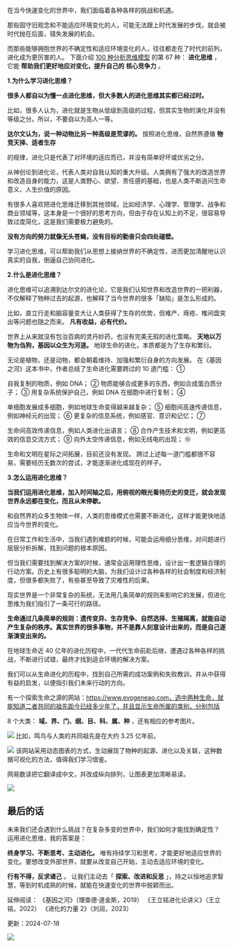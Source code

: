 在当今快速变化的世界中，我们面临着各种各样的挑战和机遇。

那些固守旧观念和不能适应环境变化的人，可能无法跟上时代发展的步伐，就会被时代抛在后面，错失发展的机会。

而那些能够拥抱世界的不确定性和适应环境变化的人，往往都走在了时代的前列，进化成为更厉害的人。  下面介绍 [100 种分析思维模型](https://mp.weixin.qq.com/mp/appmsgalbum?__biz=MzA4ODE2OTIxMw==&action=getalbum&album_id=1701638273011351554#wechat_redirect) 的第 67 种： **进化思维** ，它能 **帮助我们更好地应对变化，提升自己的** **核心竞争力** 。

**1.为什么学习进化思维？**

**很多人都自以为懂一点进化思维，但大多数人的进化思维其实都已经过时。**

比如，很多人认为，进化就是生物从低级到高级的过程，但其实生物的演化并没有等级之分。所以，不要自以为高人一等。

**达尔文认为，说一种动物比另一种高级是荒谬的。** 按照进化思维，自然界遵循 **物竞天择、适者生存**

的规律，进化只是代表了对环境的适应而已，并没有简单好坏或优劣之分。

从神创论到进化论，代表人类对自我认知的重大升级。人类拥有了强大的改造世界和改造自身的能力，这是人类野心、欲望、责任感的基础，也是人类不断追问生命意义、人生价值的原因。

有很多人喜欢把进化思维迁移到其他领域，比如经济学、心理学、管理学、战争和商业领域等，这本身是一个很好的思考方向，但由于存在认知上的不足，很容易导致过度简化，这是我们需要极力避免的。

**没有方向的努力就像无头苍蝇，没有目标的勤奋只会四处碰壁。**

学习进化思维，可以帮助我们从思想上接纳世界的不确定性，进而更加清醒地认识真实的自我，倒逼自己协同进化。

**2.什么是进化思维？**

进化思维可以追溯到达尔文的进化论，它是我们认知世界和改造世界的一把利器，不仅解释了物种过去的起源，也解释了当今世界的很多「缺陷」是怎么形成的。

比如，直立行走和脑容量变大让人类获得了生存的优势，但难产、痔疮、椎间盘突出等问题也随之而来。  **凡有收益，必有代价。**

世界上从来就没有包治百病的灵丹妙药，也没有完美无瑕的进化策略。  **天地以万物为刍狗，基因以众生为河道。** 地球生命的进化，本质都是为了生存和繁衍。

无论是植物，还是动物，都会朝着维持、加强和繁衍自身的方向发展。  在《基因之河》这本书中，作者总结了生命进化需要跨过的 10 道门槛：  ①

自我复制的物质，例如 DNA；  ② 物质能够合成更多的东西，例如合成蛋白质分子；  ③ 用复杂系统保护自己，例如 DNA 在细胞中进行复制；  ④

单细胞发展成多细胞，例如地球生命变得越来越复杂；  ⑤ 细胞间高速传递信息，例如神经元的出现；  ⑥ 更复杂的信息系统，例如感官、意识和记忆；  ⑦

生命间高效传递信息，例如人类进化出语言；  ⑧ 合作产生技术和文明，例如更高效的信息交流方式；  ⑨ 向外太空传递信息，例如无线电的出现；  ⑩

生命和文明在星际之间拓展，目前还没有发现。  跨过上述每一道门槛都很不容易，需要经历无数次的尝试，才能逐渐进化成现在的样子。

**3.怎么运用进化思维？**

 **当我们运用进化思维，加入时间轴之后，用俯视的眼光看待历史的变迁，就会发现世界永远都在变化，而且从未停歇。**

和自然界的众多生物体一样，人类的思维模式也需要不断进化，这样才能更快地适应当今世界的变化。

在日常工作和生活中，当我们遇到难题的时候，可能会运用细分思维，对问题进行层层分析拆解，找到问题的根本原因。

但当我们需要找到解决方案的时候，通常会运用理性思维，设计出一套逻辑合理的行动方案。历史上有很多聪明的大脑，为我们设计过各种各样的社会制度和经济制度，但很多都失败了，有些甚至导致了灾难性的后果。

现实世界是一个非常复杂的系统，无法用几条简单的规则来影响它的发展，但进化思维为我们指引了一条可行的路径。

**生命通过几条简单的规则：遗传变异、生存竞争、自然选择、生殖隔离，就能自动产生复杂的秩序。真实世界的很多事物，并不是靠人刻意设计出来的，而是自己逐渐演变出来的。**

在地球生命近 40 亿年的进化历程中，一代代生命前赴后继，遭遇过各种各样的挑战，不断进行试错，最终才找到适合环境的解决方案。

我们可以从生命进化的历程中，找到自己所需的成功案例和失败教训，并从中获得有益的启发，以便指引我们未来行动的方向。

有一个探索生命之源的网站：https://www.evogeneao.com，选中两种生命，就能知道二者共同的祖先距今已经多少年了，并且显示生命所属的类别，分别包括

8 个大类： **域、界、门、纲、目、科、属、种** ，还有相应的参考图片。

![](https://mmbiz.qpic.cn/mmbiz_png/giaycic3UNwo2ju45w6zibTHmEQW7AjIKUGAmQecRscFm3bI7T4EQk9wE49FthDSbHs4hFtmI3gxRMQll3OToiaaKw/640?wx_fmt=png) 比如，鸣鸟与人类的共同祖先是在大约 3.25 亿年前。

![](https://mmbiz.qpic.cn/mmbiz_png/giaycic3UNwo2ju45w6zibTHmEQW7AjIKUGpwqTAWauRb41FUll4SNjlZlfzq5bwn1MDqKkpomcxKic2R50eKaRhvQ/640?wx_fmt=png) 该网站采用动态图表的方式，生动展现了物种的起源、进化以及关联，这种数据可视化的方法，值得我们学习借鉴。

网易数读把它翻译成中文，并改成纵向排列，让图表更加清晰易读。

![](https://mmbiz.qpic.cn/mmbiz_png/giaycic3UNwo2ju45w6zibTHmEQW7AjIKUGp8V4A0IjHjSh74yxaAiaSqTFYxcrFE9iafHLwtezLorticXian97pYiaQDw/640?wx_fmt=png) 

## **最后的话**

 未来我们还会遇到什么挑战？在复杂多变的世界中，我们如何才能找到确定性？  运用进化思维，我的答案是：

**终身学习、不断思考、主动进化。** 唯有持续学习和思考，才能更好地适应世界的变化。要想改变外部世界，就要从改变自己开始，主动去适应环境的变化。

**行有不得，反求诸己** 。  让我们主动去「 **探索、改进和反思** 」，持之以恒地追求智慧，等到时机成熟的时候，就能在快速变化的世界中脱颖而出。

延伸阅读：  《基因之河》（理查德·道金斯，2019）  《王立铭进化论讲义》（王立铭，2022）  《进化的力量 2》（刘润，2023）

更新：2024-07-18

![](https://visitor-badge.laobi.icu/badge?page_id=sjhfx.linji&left_text=PageViews&right_color=%2300589F)